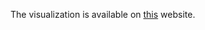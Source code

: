 The visualization is available on [this](https://jorislimonier.github.io/projects/collab-data-vis.html) website.